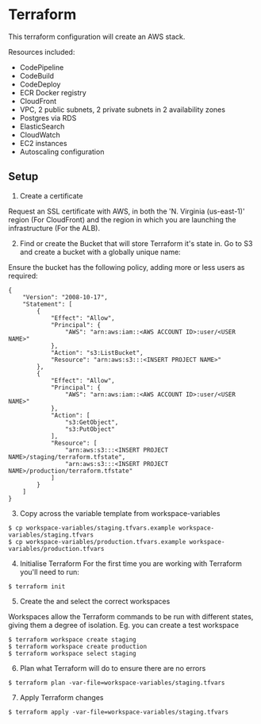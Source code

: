 # Terraform

This terraform configuration will create an AWS stack.

Resources included:
- CodePipeline
- CodeBuild
- CodeDeploy
- ECR Docker registry
- CloudFront
- VPC, 2 public subnets, 2 private subnets in 2 availability zones
- Postgres via RDS
- ElasticSearch
- CloudWatch
- EC2 instances
- Autoscaling configuration

## Setup

1. Create a certificate

Request an SSL certificate with AWS, in both the 'N. Virginia (us-east-1)' region (For CloudFront) and the region in which you are launching the infrastructure (For the ALB).

2. Find or create the Bucket that will store Terraform it's state in. Go to S3 and create a bucket with a globally unique name:

Ensure the bucket has the following policy, adding more or less users as required:
```
{
    "Version": "2008-10-17",
    "Statement": [
        {
            "Effect": "Allow",
            "Principal": {
                "AWS": "arn:aws:iam::<AWS ACCOUNT ID>:user/<USER NAME>"
            },
            "Action": "s3:ListBucket",
            "Resource": "arn:aws:s3:::<INSERT PROJECT NAME>"
        },
        {
            "Effect": "Allow",
            "Principal": {
                "AWS": "arn:aws:iam::<AWS ACCOUNT ID>:user/<USER NAME>"
            },
            "Action": [
                "s3:GetObject",
                "s3:PutObject"
            ],
            "Resource": [
                "arn:aws:s3:::<INSERT PROJECT NAME>/staging/terraform.tfstate",
                "arn:aws:s3:::<INSERT PROJECT NAME>/production/terraform.tfstate"
            ]
        }
    ]
}
```

3. Copy across the variable template from workspace-variables

```
$ cp workspace-variables/staging.tfvars.example workspace-variables/staging.tfvars
$ cp workspace-variables/production.tfvars.example workspace-variables/production.tfvars
```

4. Initialise Terraform
For the first time you are working with Terraform you'll need to run:
```
$ terraform init
```

5. Create the and select the correct workspaces

  Workspaces allow the Terraform commands to be run with different states, giving them a degree of isolation. Eg. you can create a test workspace

```
$ terraform workspace create staging
$ terraform workspace create production
$ terraform workspace select staging
```

6. Plan what Terraform will do to ensure there are no errors

```
$ terraform plan -var-file=workspace-variables/staging.tfvars
```

7. Apply Terraform changes
```
$ terraform apply -var-file=workspace-variables/staging.tfvars
```
